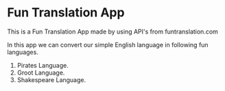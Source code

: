 # Fun Translation App

This is a Fun Translation App made by using API's from funtranslation.com 

In this app we can convert our simple English language in following fun languages.
1. Pirates Language.
1. Groot Language.
1. Shakespeare Language.